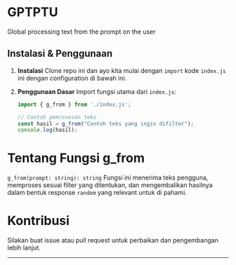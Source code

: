 # GPTPTU

Global processing text from the prompt on the user

## Instalasi & Penggunaan

1. **Instalasi**
   Clone repo ini dan ayo kita mulai dengan `import` kode `index.js` ini dengan configuration di bawah ini.

2. **Penggunaan Dasar**
   Import fungsi utama dari `index.js`:
   ```js
   import { g_from } from './index.js';

   // Contoh pemrosesan teks
   const hasil = g_from("Contoh teks yang ingin difilter");
   console.log(hasil);

# Tentang Fungsi g_from
`g_from(prompt: string): string` Fungsi ini menerima teks pengguna, memproses sesuai filter yang ditentukan, dan mengembalikan hasilnya dalam bentuk response `random` yang relevant untuk di pahami.

# Kontribusi
Silakan buat issue atau pull request untuk perbaikan dan pengembangan lebih lanjut.

<hr />
